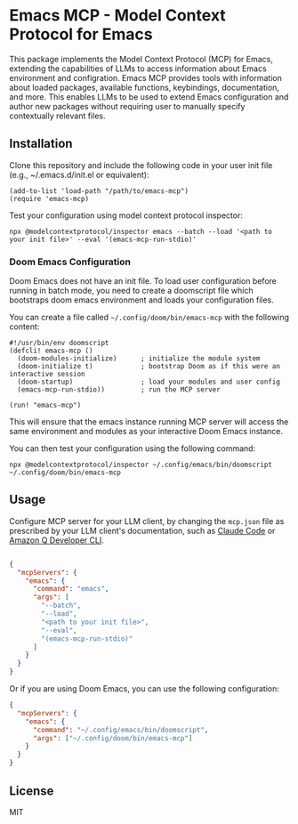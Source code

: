 # Emacs MCP - Model Context Protocol for Emacs

This package implements the Model Context Protocol (MCP) for Emacs, extending the capabilities of LLMs  to access information about Emacs environment and configration. Emacs MCP provides tools with information about loaded packages, available functions, keybindings, documentation, and more. This enables LLMs to be used to extend Emacs configuration and author new packages without requiring user to manually specify contextually relevant files.

## Installation

Clone this repository and include the following code in your user init file (e.g., ~/.emacs.d/init.el or equivalent):

```elisp
(add-to-list 'load-path "/path/to/emacs-mcp")
(require 'emacs-mcp)
```

Test your configuration using model context protocol inspector:

```shell
npx @modelcontextprotocol/inspector emacs --batch --load '<path to your init file>' --eval '(emacs-mcp-run-stdio)'
```

### Doom Emacs Configuration

Doom Emacs does not have an init file. To load user configuration before running in batch mode, you need to create a doomscript file which bootstraps doom emacs environment and loads your configuration files.

You can create a file called `~/.config/doom/bin/emacs-mcp` with the following content:

```elisp
#!/usr/bin/env doomscript
(defcli! emacs-mcp ()
  (doom-modules-initialize)      ; initialize the module system
  (doom-initialize t)            ; bootstrap Doom as if this were an interactive session
  (doom-startup)                 ; load your modules and user config
  (emacs-mcp-run-stdio))         ; run the MCP server

(run! "emacs-mcp")
```

This will ensure that the emacs instance running MCP server will access the same environment and modules as your interactive Doom Emacs instance.

You can then test your configuration using the following command:

```shell
npx @modelcontextprotocol/inspector ~/.config/emacs/bin/doomscript ~/.config/doom/bin/emacs-mcp
```

## Usage

Configure MCP server for your LLM client, by changing the `mcp.json` file as prescribed by your LLM client's documentation, such as [Claude Code](https://modelcontextprotocol.io/quickstart/user#2-add-the-filesystem-mcp-server) or [Amazon Q Developer CLI](https://docs.aws.amazon.com/amazonq/latest/qdeveloper-ug/command-line-mcp-configuration.html).

```json

{
  "mcpServers": {
    "emacs": {
      "command": "emacs",
      "args": [
        "--batch",
        "--load",
        "<path to your init file>",
        "--eval",
        "(emacs-mcp-run-stdio)"
      ]
    }
  }
}
```

Or if you are using Doom Emacs, you can use the following configuration:

```json
{
  "mcpServers": {
    "emacs": {
      "command": "~/.config/emacs/bin/doomscript",
      "args": ["~/.config/doom/bin/emacs-mcp"]
    }
  }
}
```

## License

MIT
